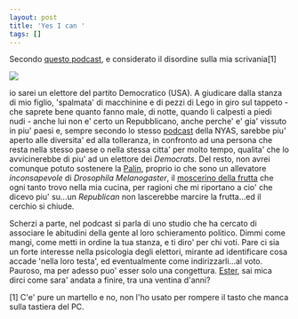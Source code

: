 ```yaml
---
layout: post
title: 'Yes I can '
tags: []
---
```


Secondo [questo podcast](http://www.nyas.org/publications/readersReport.asp?articleID=70), e considerato il disordine sulla mia scrivania[1]

![](http://www.galileonet.it/postdoc/images/17t.jpg)

io sarei un elettore del partito Democratico (USA). A giudicare dalla stanza di mio figlio, 'spalmata' di macchinine e di pezzi di Lego in giro sul tappeto - che saprete bene quanto fanno male, di notte, quando li calpesti a piedi nudi - anche lui non e' certo un Repubblicano, anche perche' e' gia' vissuto in piu' paesi e, sempre secondo lo stesso [podcast](http://www.nyas.org/publications/readersReport.asp?articleID=70) della NYAS, sarebbe piu' aperto alle diversita' ed alla tolleranza, in confronto ad una persona che resta nella stesso paese o nella stessa citta' per molto tempo, qualita' che lo avvicinerebbe di piu' ad un elettore dei *Democrats*.
Del resto, non avrei comunque potuto sostenere la [Palin](http://www.writeslikeshetalks.com/2008/10/26/drosophila-autism-fruit-flies-sarah-palin/), proprio io che sono un allevatore *inconsapevole* di *Drosophila Melanogaster*, il [moscerino della frutta](http://progettogalileo.wordpress.com/2008/10/29/la-palin-e-la-drosophila-quando-parlare-di-mosche-puo-costare-la-presidenza-usa/) che ogni tanto trovo nella mia cucina, per ragioni che mi riportano a cio' che dicevo piu' su...un *Republican* non lascerebbe marcire la frutta...ed il cerchio si chiude.

Scherzi a parte, nel podcast si parla di uno studio che ha cercato di associare le abitudini della gente al loro schieramento politico. Dimmi come mangi, come metti in ordine la tua stanza, e ti diro' per chi voti. Pare ci sia un forte interesse nella psicologia degli elettori, mirante ad identificare cosa accade 'nella loro testa', ed eventualmente come indirizzarli...al voto. Pauroso, ma per adesso puo' esser solo una congettura. [Ester](http://www.galileonet.it/postdoc/?c=Ester-Ofila), sai mica dirci come sara' andata a finire, tra una ventina d'anni?

[1] C'e' pure un martello e no, non l'ho usato per rompere il tasto che manca sulla tastiera del PC.
